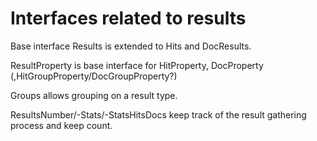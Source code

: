 # Interfaces related to results

Base interface Results is extended to Hits and DocResults.

ResultProperty is base interface for HitProperty, DocProperty (,HitGroupProperty/DocGroupProperty?)

Groups allows grouping on a result type.

ResultsNumber/-Stats/-StatsHitsDocs keep track of the result gathering process and keep count.

